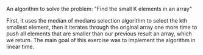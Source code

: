 An algorithm to solve the problem: "Find the small K elements in an array"

First, it uses the median of medians selection algorithm to select the kth smallest element, then it iterates through the original array one more time to push all elements that are smaller than our previous result an array, which we return. The main goal of this exercise was to implement the algorithm in linear time.
